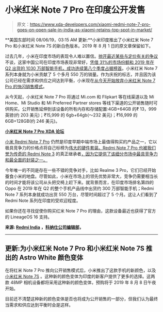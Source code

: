 # 小米红米 Note 7 Pro 在印度公开发售

> 原文：<https://www.xda-developers.com/xiaomi-redmi-note-7-pro-goes-on-open-sale-in-india-as-xiaomi-retains-top-spot-in-market/>

**美国东部时间 08/06/19，03:15 AM 更新:**小米印度推出了小米红米 Note 7 Pro 和小米红米 Note 7S 的新白色版本。2019 年 8 月 1 日的原文章保留如下。

过去几年，小米在印度市场的表现令人难以置信。[抛开最近某些与定价有关的争议](https://www.xda-developers.com/xiaomi-redmi-k20-pro-price-reaction-poco-f2/)不谈，这家中国公司在印度市场表现非常好，[凭借 31%的市场份额和 2019 年在 Q2 出货的 1030 万部智能手机，成功连续第八个季度占据榜首](https://www.canalys.com/newsroom/canalys-vivo-ships-58-million-smartphones-to-india-in-q2-2019-breaks-its-own-record)。小米红米 Note 7 系列本身就为小米贡献了 5 个多月 550 万的销量。作为庆祝的标志，并且因为该公司已经在需求和供应之间达到平衡，小米现在[从今天开始放弃小米红米 Note 7 Pro 的快闪销售模式](https://twitter.com/RedmiIndia/status/1156803082073698305)。

从今天起，小米红米 Note 7 Pro 将通过 Mi.com 和 Flipkart 等在线渠道以及 Mi Home、Mi Studio 和 Mi Preferred Partner stores 等线下渠道的公开销售随时可供购买。公开销售延伸到该设备的所有内存和存储配置:4GB+64GB 的₹ 13，999 英镑(约 203 美元)；₹15,999 的 6gb+64gb(～232 美元)；₹16,999 的 6GB+128GB(约 246 美元)。

**[小米红米 Note 7 Pro XDA 论坛](https://forum.xda-developers.com/redmi-note-7-pro)**

[小米 Redmi Note 7 Pro](https://www.xda-developers.com/xiaomi-redmi-note-7-pro-go-india-launch/) 仍然是印度早期中端市场上最值得购买的产品之一，它以极具竞争力的价格点将自己标榜为[伟大的硬件套装。Redmi Note 7 Pro 也被我们誉为传奇的 Redmi Note 3](https://www.xda-developers.com/xiaomi-redmi-note-7-pro-review/) 的真正继承者[，因为它提供了该细分市场中最具竞争力和最全面的封装之一。](https://www.xda-developers.com/xiaomi-redmi-note-7-pro-first-impressions/)

今年唯一的不同是存在一些不错的竞争对手，比如 Realme 3 Pro，它们已经开始蚕食小米的地盘。尽管如此，小米在市场上的领先优势非常大，竞争仍需要相当长的时间才能将该公司从头把交椅上赶下来。就背景而言，在印度市场排名第四的 Oppo 在 2019 年在 Q2 的整个手机产品线中出货约 300 万部智能手机；Redmi Note 7 系列本身就成功出货 550 万台，尽管时间超过了 5 个月。这让人们看到了 Redmi Note 系列在印度的受欢迎程度。

如果你还在寻找促使你购买红米 Note 7 Pro 的理由，这款设备最近也获得了官方的 LineageOS 16 支持。

**来源: [Redmi India](https://twitter.com/RedmiIndia/status/1156803082073698305) ，[科纳仕公司编辑部](https://www.canalys.com/newsroom/canalys-vivo-ships-58-million-smartphones-to-india-in-q2-2019-breaks-its-own-record)，**

* * *

## 更新:为小米红米 Note 7 Pro 和小米红米 Note 7S 推出的 Astro White 颜色变体

在将红米 Note 7 Pro 推向公开销售模式后，小米推出了这款手机的新颜色，以及[小米红米 Note 7S](https://www.xda-developers.com/xiaomi-redmi-note-7s-48mp-snapdragon-660/) 。这种新的颜色变体为印度的新客户提供了更多的选择。这两款 48MP 相机设备都将采用这种新的颜色变体，预购将于 2019 年 8 月 8 日午夜开始。

目前还不清楚这种新的颜色变体是否也将成为公开销售的一部分，但我们认为最终当需求和供应达到平衡时会是这样。
